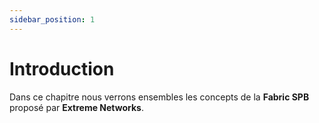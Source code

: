 ```yaml
---
sidebar_position: 1
---
```


# Introduction

Dans ce chapitre nous verrons ensembles les concepts de la **Fabric SPB** proposé par **Extreme Networks**. 